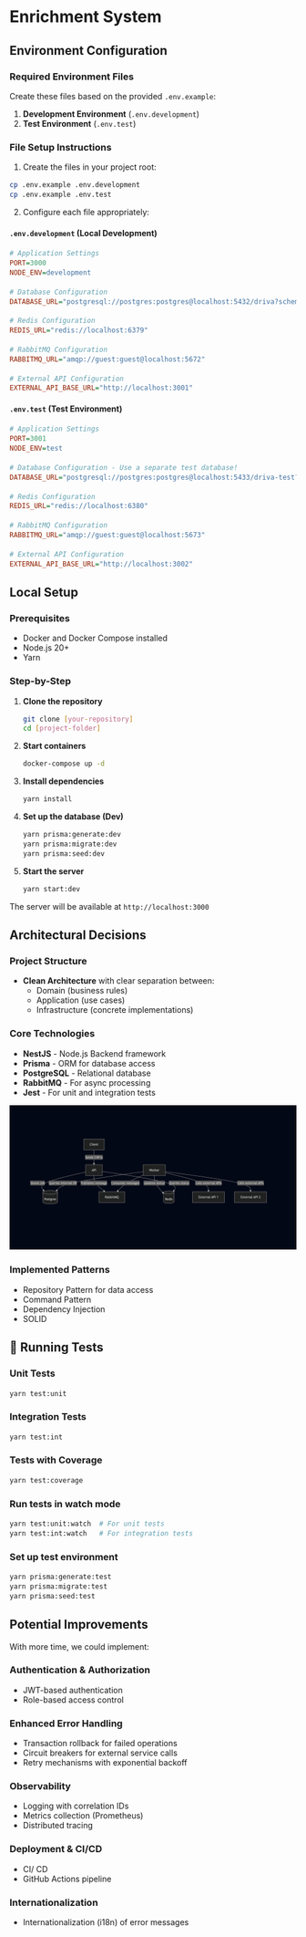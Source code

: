 # Enrichment System

## Environment Configuration

### Required Environment Files

Create these files based on the provided `.env.example`:

1. **Development Environment** (`.env.development`)
2. **Test Environment** (`.env.test`)

### File Setup Instructions

1. Create the files in your project root:

```bash
cp .env.example .env.development
cp .env.example .env.test
```

2. Configure each file appropriately:

#### `.env.development` (Local Development)

```ini
# Application Settings
PORT=3000
NODE_ENV=development

# Database Configuration
DATABASE_URL="postgresql://postgres:postgres@localhost:5432/driva?schema=public"

# Redis Configuration
REDIS_URL="redis://localhost:6379"

# RabbitMQ Configuration
RABBITMQ_URL="amqp://guest:guest@localhost:5672"

# External API Configuration
EXTERNAL_API_BASE_URL="http://localhost:3001"
```

#### `.env.test` (Test Environment)

```ini
# Application Settings
PORT=3001
NODE_ENV=test

# Database Configuration - Use a separate test database!
DATABASE_URL="postgresql://postgres:postgres@localhost:5433/driva-test?schema=public"

# Redis Configuration
REDIS_URL="redis://localhost:6380"

# RabbitMQ Configuration
RABBITMQ_URL="amqp://guest:guest@localhost:5673"

# External API Configuration
EXTERNAL_API_BASE_URL="http://localhost:3002"
```

## Local Setup

### Prerequisites

- Docker and Docker Compose installed
- Node.js 20+
- Yarn

### Step-by-Step

1. **Clone the repository**

   ```bash
   git clone [your-repository]
   cd [project-folder]
   ```

2. **Start containers**

   ```bash
   docker-compose up -d
   ```

3. **Install dependencies**

   ```bash
   yarn install
   ```

4. **Set up the database (Dev)**

   ```bash
   yarn prisma:generate:dev
   yarn prisma:migrate:dev
   yarn prisma:seed:dev
   ```

5. **Start the server**
   ```bash
   yarn start:dev
   ```

The server will be available at `http://localhost:3000`

## Architectural Decisions

### Project Structure

- **Clean Architecture** with clear separation between:
  - Domain (business rules)
  - Application (use cases)
  - Infrastructure (concrete implementations)

### Core Technologies

- **NestJS** - Node.js Backend framework
- **Prisma** - ORM for database access
- **PostgreSQL** - Relational database
- **RabbitMQ** - For async processing
- **Jest** - For unit and integration tests

![Architecture](./docs/images/architecture.png)

### Implemented Patterns

- Repository Pattern for data access
- Command Pattern
- Dependency Injection
- SOLID

## 🧪 Running Tests

### Unit Tests

```bash
yarn test:unit
```

### Integration Tests

```bash
yarn test:int
```

### Tests with Coverage

```bash
yarn test:coverage
```

### Run tests in watch mode

```bash
yarn test:unit:watch  # For unit tests
yarn test:int:watch   # For integration tests
```

### Set up test environment

```bash
yarn prisma:generate:test
yarn prisma:migrate:test
yarn prisma:seed:test
```

## Potential Improvements

With more time, we could implement:

### **Authentication & Authorization**

- JWT-based authentication
- Role-based access control

### **Enhanced Error Handling**

- Transaction rollback for failed operations
- Circuit breakers for external service calls
- Retry mechanisms with exponential backoff

### **Observability**

- Logging with correlation IDs
- Metrics collection (Prometheus)
- Distributed tracing

### **Deployment & CI/CD**

- CI/ CD
- GitHub Actions pipeline

### **Internationalization**

- Internationalization (i18n) of error messages

